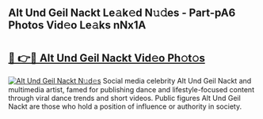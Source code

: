 ## Alt Und Geil Nackt Le𝚊k𝚎d N𝚞𝚍es - Part-pA6 Photos Vid𝚎o Le𝚊ks nNx1A

# <h2><a href="http://fb4xy97.evod.top/?m=Alt+Und+Geil+Nackt">🔗 👉🔴 Alt Und Geil Nackt Vid𝚎o Ph𝚘t𝚘s</a></h2>

[![Alt Und Geil Nackt N𝚞d𝚎s](https://i.imgur.com/8V9OHl7.gif)](http://fb4xy97.evod.top/?m=Alt+Und+Geil+Nackt)
Social media celebrity Alt Und Geil Nackt and multimedia artist, famed for publishing dance and lifestyle-focused content through viral dance trends and short videos. Public figures Alt Und Geil Nackt are those who hold a position of influence or authority in society. 
